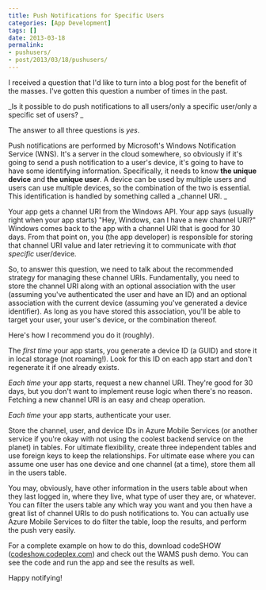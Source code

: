 ```yaml
---
title: Push Notifications for Specific Users
categories: [App Development]
tags: []
date: 2013-03-18
permalink:
- pushusers/
- post/2013/03/18/pushusers/
---
```


I received a question that I&#39;d like to turn into a blog post for the benefit of the masses. I&#39;ve gotten this question a number of times in the past.

_Is it possible to do push notifications to all users/only a specific user/only a specific set of users? _

The answer to all three questions is _yes_.

Push notifications are performed by Microsoft&#39;s Windows Notification Service (WNS). It&#39;s a server in the cloud somewhere, so obviously if it&#39;s going to send a push notification to a user&#39;s device, it&#39;s going to have to have some identifying information. Specifically, it needs to know **the unique device** and **the unique user**. A device can be used by multiple users and users can use multiple devices, so the combination of the two is essential. This identification is handled by something called a _channel URI. _

Your app gets a channel URI from the Windows API. Your app says (usually right when your app starts) "Hey, Windows, can I have a new channel URI?" Windows comes back to the app with a channel URI that is good for 30 days. From that point on, you (the app developer) is responsible for storing that channel URI value and later retrieving it to communicate with _that specific_ user/device.

So, to answer this question, we need to talk about the recommended strategy for managing these channel URIs. Fundamentally, you need to store the channel URI along with an optional association with the user (assuming you&#39;ve authenticated the user and have an ID) and an optional association with the current device (assuming you&#39;ve generated a device identifier). As long as you have stored this association, you&#39;ll be able to target your user, your user&#39;s device, or the combination thereof.

Here&#39;s how I recommend you do it (roughly).

The _first time_ your app starts, you generate a device ID (a GUID) and store it in local storage (not roaming!). Look for this ID on each app start and don&#39;t regenerate it if one already exists.

_Each time_ your app starts, request a new channel URI. They&#39;re good for 30 days, but you don&#39;t want to implement reuse logic when there&#39;s no reason. Fetching a new channel URI is an easy and cheap operation.

_Each time_ your app starts, authenticate your user.

Store the channel, user, and device IDs in Azure Mobile Services (or another service if you&#39;re okay with not using the coolest backend service on the planet) in tables. For ultimate flexibility, create three independent tables and use foreign keys to keep the relationships. For ultimate ease where you can assume one user has one device and one channel (at a time), store them all in the users table.

You may, obviously, have other information in the users table about when they last logged in, where they live, what type of user they are, or whatever. You can filter the users table any which way you want and you then have a great list of channel URIs to do push notifications to. You can actually use Azure Mobile Services to do filter the table, loop the results, and perform the push very easily.

For a complete example on how to do this, download codeSHOW ([codeshow.codeplex.com](http://codeshow.codeplex.com)) and check out the WAMS push demo. You can see the code and run the app and see the results as well.

Happy notifying!